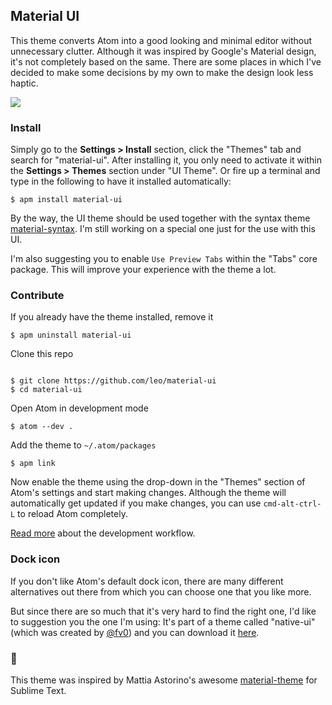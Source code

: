 ## Material UI

This theme converts Atom into a good looking and minimal editor without unnecessary clutter. Although it was inspired by Google's Material design, it's not completely based on the same. There are some places in which I've decided to make some decisions by my own to make the design look less haptic.

<a href="https://raw.githubusercontent.com/leo/material-ui/screenshots/with-code.png" target="_blank">
  <img src="https://raw.githubusercontent.com/leo/material-ui/screenshots/with-code.png">
</a>

### Install

Simply go to the __Settings > Install__ section, click the "Themes" tab and search for "material-ui". After installing it, you only need to activate it within the __Settings > Themes__ section under "UI Theme". Or fire up a terminal and type in the following to have it installed automatically:

```
$ apm install material-ui
```

By the way, the UI theme should be used together with the syntax theme [material-syntax][1]. I'm still working on a special one just for the use with this UI.

I'm also suggesting you to enable `Use Preview Tabs` within the "Tabs" core package. This will improve your experience with the theme a lot.

### Contribute

If you already have the theme installed, remove it

```shell
$ apm uninstall material-ui
```

Clone this repo

```shell

$ git clone https://github.com/leo/material-ui
$ cd material-ui
```

Open Atom in development mode

```shell
$ atom --dev .
```

Add the theme to `~/.atom/packages`

```shell
$ apm link
```

Now enable the theme using the drop-down in the "Themes" section of Atom's settings and start making changes. Although the theme will automatically get updated if you make changes, you can use `cmd-alt-ctrl-L` to reload Atom completely.

[Read more][2] about the development workflow.

### Dock icon

If you don't like Atom's default dock icon, there are many different alternatives out there from which you can choose one that you like more.

But since there are so much that it's very hard to find the right one, I'd like to suggestion you the one I'm using: It's part of a theme called "native-ui" (which was created by [@fv0][3]) and you can download it [here][4].

### :crown:

This theme was inspired by Mattia Astorino's awesome [material-theme][5] for Sublime Text.

[1]: https://atom.io/themes/material-syntax
[2]: https://atom.io/docs/latest/hacking-atom-creating-a-theme#development-workflow
[3]: https://github.com/fv0
[4]: https://github.com/fv0/native-ui/raw/master/Atom.icns
[5]: https://github.com/equinusocio/material-theme
